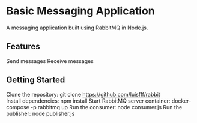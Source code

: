 # Basic Messaging Application

A messaging application built using RabbitMQ in Node.js.

## Features
Send messages
Receive messages

## Getting Started
Clone the repository: git clone https://github.com/luisfff/rabbit <br>
Install dependencies: npm install
Start RabbitMQ server container: docker-compose -p rabbitmq up
Run the consumer: node consumer.js
Run the publisher: node publisher.js
